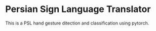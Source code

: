 # Persian Sign Language  Translator
 This is a PSL hand gesture ditection and classification using pytorch.
